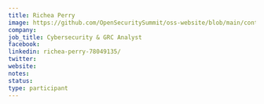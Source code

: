 ```yaml
---
title: Richea Perry
image: https://github.com/OpenSecuritySummit/oss-website/blob/main/content/participant/images/Richea%20Perry-Profile%20Pic%20-%20Richea%20Perry.PNG?raw=true
company: 
job_title: Cybersecurity & GRC Analyst 
facebook:
linkedin: richea-perry-78049135/
twitter:
website:
notes:
status: 
type: participant
---
```

